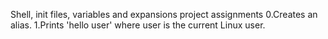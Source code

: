 Shell, init files, variables and expansions project assignments
0.Creates an alias.
1.Prints 'hello user' where user is the current Linux user.
